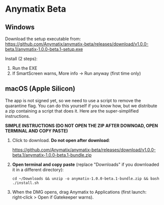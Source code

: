 Anymatix Beta
=============

Windows
-------
Download the setup executable from:
https://github.com/Anymatix/anymatix-beta/releases/download/v1.0.0-beta.1/anymatix-1.0.0-beta.1-setup.exe

Install (2 steps):
1. Run the EXE
2. If SmartScreen warns, More info -> Run anyway (first time only)

macOS (Apple Silicon)
---------------------

The app is not signed yet, so we need to use a script to remove the quarantine flag. You can do this yourself if you know how, but we distribute  a zip containing a script that does it. Here are the super-simplified instructions.

**SIMPLE INSTRUCTIONS (DO NOT OPEN THE ZIP AFTER DOWNOAD, OPEN TERMINAL AND COPY PASTE)**


1. Click to download. **Do not open after download**:

	https://github.com/Anymatix/anymatix-beta/releases/download/v1.0.0-beta.1/anymatix-1.0.0-beta.1-bundle.zip


2. **Open terminal and copy paste** (replace "Downloads" if you downloaded it in a different directory):
	```
	cd ~/Downloads && unzip -o anymatix-1.0.0-beta.1-bundle.zip && bash ./install.sh
	```
 
3. When the DMG opens, drag Anymatix to Applications (first launch: right‑click > Open if Gatekeeper warns).

